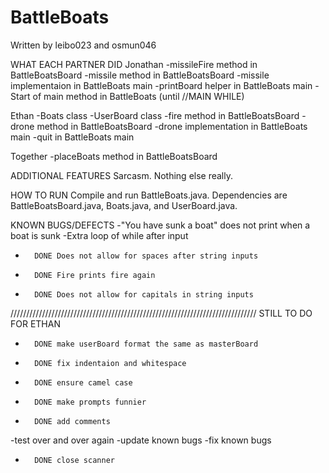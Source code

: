 # BattleBoats
Written by leibo023 and osmun046

WHAT EACH PARTNER DID
Jonathan
-missileFire method in BattleBoatsBoard
-missile method in BattleBoatsBoard
-missile implementaion in BattleBoats main
-printBoard helper in BattleBoats main
-Start of main method in BattleBoats (until //MAIN WHILE)

Ethan
-Boats class
-UserBoard class
-fire method in BattleBoatsBoard
-drone method in BattleBoatsBoard
-drone implementation in BattleBoats main
-quit in BattleBoats main

Together
-placeBoats method in BattleBoatsBoard


ADDITIONAL FEATURES
Sarcasm. Nothing else really.


HOW TO RUN
Compile and run BattleBoats.java. 
Dependencies are BattleBoatsBoard.java, Boats.java, and UserBoard.java.


KNOWN BUGS/DEFECTS
-"You have sunk a boat" does not print when a boat is sunk
-Extra loop of while after input
-       DONE Does not allow for spaces after string inputs
-       DONE Fire prints fire again
-       DONE Does not allow for capitals in string inputs


//////////////////////////////////////////////////////////////////////////////
STILL TO DO FOR ETHAN
-       DONE make userBoard format the same as masterBoard
-       DONE fix indentaion and whitespace
-       DONE ensure camel case
-       DONE make prompts funnier
-       DONE add comments
-test over and over again
-update known bugs
-fix known bugs
-       DONE close scanner
